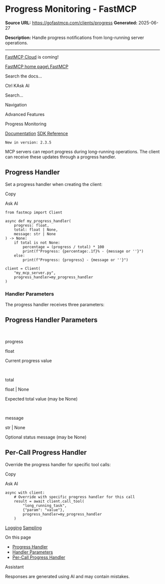 # Progress Monitoring - FastMCP

**Source URL:** https://gofastmcp.com/clients/progress
**Generated:** 2025-06-27

**Description:** Handle progress notifications from long-running server operations.

---

[FastMCP Cloud](https://fastmcp.link/x0Kyhy2) is coming!

[FastMCP home page\\
FastMCP](https://gofastmcp.com/)

Search the docs...

Ctrl KAsk AI

Search...

Navigation

Advanced Features

Progress Monitoring

[Documentation](https://gofastmcp.com/getting-started/welcome) [SDK Reference](https://gofastmcp.com/python-sdk/fastmcp-exceptions)

`New in version: 2.3.5`

MCP servers can report progress during long-running operations. The client can receive these updates through a progress handler.

## [​](https://gofastmcp.com/clients/progress\#progress-handler)  Progress Handler

Set a progress handler when creating the client:

Copy

Ask AI

```
from fastmcp import Client

async def my_progress_handler(
    progress: float,
    total: float | None,
    message: str | None
) -> None:
    if total is not None:
        percentage = (progress / total) * 100
        print(f"Progress: {percentage:.1f}% - {message or ''}")
    else:
        print(f"Progress: {progress} - {message or ''}")

client = Client(
    "my_mcp_server.py",
    progress_handler=my_progress_handler
)

```

### [​](https://gofastmcp.com/clients/progress\#handler-parameters)  Handler Parameters

The progress handler receives three parameters:

## Progress Handler Parameters

[​](https://gofastmcp.com/clients/progress#param-progress)

progress

float

Current progress value

[​](https://gofastmcp.com/clients/progress#param-total)

total

float \| None

Expected total value (may be None)

[​](https://gofastmcp.com/clients/progress#param-message)

message

str \| None

Optional status message (may be None)

## [​](https://gofastmcp.com/clients/progress\#per-call-progress-handler)  Per-Call Progress Handler

Override the progress handler for specific tool calls:

Copy

Ask AI

```
async with client:
    # Override with specific progress handler for this call
    result = await client.call_tool(
        "long_running_task",
        {"param": "value"},
        progress_handler=my_progress_handler
    )

```

[Logging](https://gofastmcp.com/clients/logging) [Sampling](https://gofastmcp.com/clients/sampling)

On this page

- [Progress Handler](https://gofastmcp.com/clients/progress#progress-handler)
- [Handler Parameters](https://gofastmcp.com/clients/progress#handler-parameters)
- [Per-Call Progress Handler](https://gofastmcp.com/clients/progress#per-call-progress-handler)

Assistant

Responses are generated using AI and may contain mistakes.